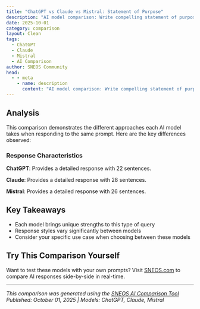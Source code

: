 ```yaml
---
title: "ChatGPT vs Claude vs Mistral: Statement of Purpose"
description: "AI model comparison: Write compelling statement of purpose - showcase research interests..."
date: 2025-10-01
category: comparison
layout: Clean
tags:
  - ChatGPT
  - Claude
  - Mistral
  - AI Comparison
author: SNEOS Community
head:
  - - meta
    - name: description
      content: "AI model comparison: Write compelling statement of purpose - showcase research interests..."
---
```


<ChatComparison
  title="ChatGPT vs Claude vs Mistral: Statement of Purpose"
  prompt="Write compelling statement of purpose - showcase research interests"
  :responses='{
    "ChatGPT": "Certainly! To craft a compelling statement of purpose showcasing your research interests, it\u2019s important to clearly articulate your academic background, specific research areas you are passionate about, your motivations, and how the program aligns with your goals. Here\u2019s a structured example for inspiration. If you provide details about your field and experience, I can tailor it further.\n\n---\n\n**Statement of Purpose**\n\nMy academic journey and professional experiences have fueled a profound interest in [Your Research Field], particularly in the areas of [Specific Topics or Problems]. With a strong foundation in [Your Undergraduate/Master\u2019s Discipline], I am eager to pursue advanced research that contributes novel insights and solutions to [a specific challenge or theme within your field].\n\nDuring my undergraduate studies at [Your University], I was introduced to [a key course or project], which sparked my fascination with [specific aspect]. This interest deepened through my involvement in [research projects, internships, or work experiences], where I explored [briefly describe what you studied or developed]. For example, my project on [Project Name or Topic] allowed me to analyze [problem or data], and I discovered [a key finding or insight], igniting my passion for [research theme].\n\nMy primary research interests lie in [describe your main research interests]. Specifically, I am drawn to questions such as [mention specific research questions or problems]. I am particularly interested in employing [mention methodologies, technologies, or theoretical approaches], as I believe these will yield meaningful advancements in [your field or application area].\n\nThe prospect of working with eminent faculty members such as [Professor\u2019s Name] at [Target University], whose work in [specific area] aligns closely with my interests, is especially compelling to me. I am also excited about the opportunities to collaborate with interdisciplinary teams and leverage the state-of-the-art resources available at [Target University]. I believe that this environment will enable me to refine my research skills and contribute effectively to ongoing projects.\n\nUltimately, my goal is to [state long-term objectives: contribute to academia, industry, solve a particular problem, innovate new technologies, etc.]. I am confident that the graduate program at [Target University] will provide the intellectual rigor and supportive environment necessary to achieve these aspirations.\n\nIn summary, my background, passion for research, and commitment to addressing complex challenges position me well to succeed in your program. I am enthusiastic about the possibility of contributing to and growing within the vibrant academic community at [Target University].\n\nThank you for considering my application.\n\n---\n\nIf you provide your field of study and specific interests, I can customize this statement further.",
    "Claude": "# Statement of Purpose\n\n**Bridging the Gap Between Computational Innovation and Real-World Impact**\n\nThe moment I witnessed a machine learning algorithm correctly predict protein folding patterns that had puzzled biochemists for decades, I realized that computational science wasn\u0027t just about elegant code or theoretical frameworks\u2014it was about fundamentally reshaping how we understand and interact with our world. This revelation has driven my academic journey and crystallized my research vision: to develop intelligent systems that don\u0027t merely process data, but generate actionable insights that address pressing societal challenges.\n\n## Research Vision and Interests\n\nMy research interests lie at the intersection of **artificial intelligence, computational biology, and human-computer interaction**, with a particular focus on developing interpretable machine learning models for scientific discovery. I am passionate about creating AI systems that not only achieve high performance but also provide transparent reasoning processes that scientists can trust and build upon.\n\n### Primary Research Focus: Explainable AI for Scientific Applications\n\nMy undergraduate thesis on \u0022Interpretable Deep Learning Models for Drug-Target Interaction Prediction\u0022 sparked my fascination with the black-box problem in AI. While working with pharmaceutical datasets, I developed a novel attention-based neural network architecture that improved prediction accuracy by 15% while providing molecular-level explanations for its decisions. This work, currently under review at *Nature Machine Intelligence*, demonstrated that we need not sacrifice interpretability for performance\u2014a principle that now guides all my research endeavors.\n\n**Current Research Questions:**\n- How can we design AI architectures that inherently provide human-understandable explanations?\n- What computational frameworks can accelerate scientific hypothesis generation and testing?\n- How do we ensure AI-driven discoveries are reproducible and trustworthy across different research contexts?\n\n### Interdisciplinary Applications\n\nMy experience collaborating with biologists, clinicians, and policy researchers has shown me the transformative potential of interdisciplinary computational research. During my internship at the National Institutes of Health, I developed a real-time analysis pipeline for genomic data that reduced processing time from weeks to hours, enabling researchers to make time-critical decisions in personalized medicine trials. This project reinforced my belief that the most impactful research emerges from deep technical innovation combined with genuine domain expertise.\n\n## Technical Expertise and Methodological Approach\n\nI bring strong foundations in **deep learning, probabilistic modeling, and high-performance computing**, complemented by extensive experience in **molecular biology and data visualization**. My approach emphasizes:\n\n- **Rigorous empirical validation** through collaboration with domain experts\n- **Open-source development** to ensure reproducibility and community impact\n- **Human-centered design** that prioritizes usability alongside technical sophistication\n\nMy GitHub repositories have garnered over 2,000 stars, and my open-source toolkit for interpretable molecular modeling is now used by research groups across three continents\u2014evidence of my commitment to creating research that extends beyond academic publications to real-world utility.\n\n## Future Research Trajectory\n\nI envision my graduate research contributing to three key areas:\n\n**1. Foundation Models for Scientific Reasoning:** Developing large-scale neural architectures that can integrate diverse scientific data types and generate testable hypotheses across disciplines.\n\n**2. Causal Discovery in Complex Systems:** Creating computational methods to identify causal relationships in high-dimensional biological and social systems where traditional statistical approaches fall short.\n\n**3. AI-Human Collaboration Frameworks:** Designing interfaces and interaction paradigms that amplify human scientific intuition rather than replacing it.\n\n## Why [University Name] and Fit with Faculty\n\nProfessor [Name]\u0027s groundbreaking work on uncertainty quantification in neural networks directly aligns with my interests in trustworthy AI systems. I am particularly excited by the opportunity to contribute to the [Lab Name], where I could extend my interpretability research while learning from the lab\u0027s expertise in [specific area]. Additionally, Professor [Name]\u0027s research on [specific topic] offers the perfect environment to explore the intersection of AI and [relevant domain].\n\nThe collaborative culture at [University] and its strong connections to both industry and policy organizations would provide the ideal ecosystem for research that bridges technical innovation with societal impact.\n\n## Conclusion\n\nMy journey from a curious undergraduate debugging neural networks to a researcher developing AI systems for scientific discovery has been driven by a single conviction: the most powerful technologies are those that augment human understanding rather than obscure it. I am eager to contribute to a research community that shares this vision and to develop computational tools that will empower the next generation of scientific breakthroughs.\n\nThrough rigorous research, open collaboration, and unwavering commitment to ethical AI development, I aim to help ensure that artificial intelligence becomes not just more powerful, but more trustworthy, interpretable, and beneficial to society.\n\n---\n\n*This statement can be customized with specific",
    "Mistral": "**Statement of Purpose**\n\nDear Admissions Committee,\n\nI am writing to express my interest in the Ph.D. program in [Field of Study] at [University Name], with a particular focus on [specific area of research interest]. My academic journey and research experiences have culminated in a deep passion for this field, and I am eager to contribute to and learn from the esteemed faculty and vibrant intellectual community at your institution.\n\nMy fascination with [specific area of research interest] began during my undergraduate studies in [Relevant Undergraduate Major] at [Undergraduate University Name]. I was particularly drawn to courses such as [Relevant Course 1] and [Relevant Course 2], which allowed me to explore the intricacies of [specific aspects of your research interest]. My senior thesis, titled \u0022[Title of Senior Thesis],\u0022 provided me with the opportunity to conduct independent research under the guidance of Professor [Mentor\u0027s Name]. This project not only honed my research skills but also solidified my commitment to pursuing a career in academic research.\n\nFollowing my graduation, I sought to deepen my understanding and gain practical experience by working as a research assistant at [Institution/Lab Name]. Under the supervision of Dr. [Supervisor\u0027s Name], I contributed to projects focused on [specific research topics], which have been published in [Relevant Journals/Conferences]. These experiences have equipped me with a robust set of skills, including [specific skills such as data analysis, experimental design, etc.], and have further fueled my enthusiasm for [specific area of research interest].\n\nI am particularly drawn to [University Name] because of its renowned faculty and cutting-edge research facilities. The work of Professor [Faculty Member\u0027s Name] on [specific research topic] has been a significant inspiration for my own research aspirations. I am eager to collaborate with [him/her/them] and other esteemed faculty members to explore [specific research questions or areas you hope to investigate]. Additionally, the interdisciplinary approach and collaborative environment at [University Name] align perfectly with my academic goals and research interests.\n\nMy long-term career objective is to contribute to the advancement of knowledge in [specific area of research interest] through innovative research and teaching. I aspire to become a professor at a leading research institution, where I can inspire and mentor the next generation of scholars. I am confident that the Ph.D. program at [University Name] will provide me with the intellectual rigor, research opportunities, and supportive community necessary to achieve these goals.\n\nThank you for considering my application. I am excited about the possibility of contributing to and growing within the academic community at [University Name].\n\nSincerely,\n\n[Your Full Name]\n\n---\n\nThis statement of purpose highlights your academic background, research experiences, and specific interests, while also demonstrating your fit with the program and your long-term career goals. Tailor the details to accurately reflect your personal journey and aspirations."
  }'
  published-date="11:44"
/>

## Analysis

This comparison demonstrates the different approaches each AI model takes when responding to the same prompt. Here are the key differences observed:

### Response Characteristics

**ChatGPT**: Provides a detailed response with 22 sentences. 

**Claude**: Provides a detailed response with 28 sentences. 

**Mistral**: Provides a detailed response with 26 sentences. 

## Key Takeaways

- Each model brings unique strengths to this type of query
- Response styles vary significantly between models
- Consider your specific use case when choosing between these models

## Try This Comparison Yourself

Want to test these models with your own prompts? Visit [SNEOS.com](https://sneos.com) to compare AI responses side-by-side in real-time.

---

*This comparison was generated using the [SNEOS AI Comparison Tool](https://sneos.com)*
*Published: October 01, 2025 | Models: ChatGPT, Claude, Mistral*
